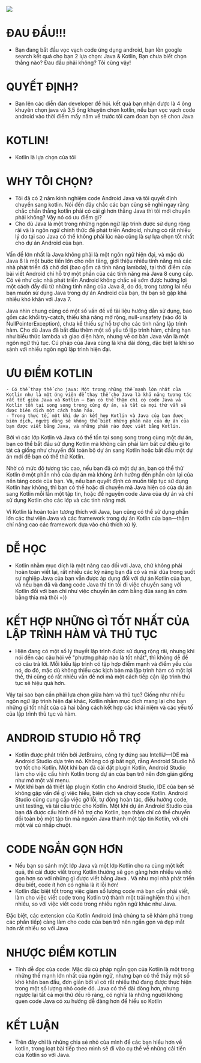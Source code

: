 ![](https://images.viblo.asia/10a647af-521f-4257-b9ad-3d0893fbc4a2.png)
#  ĐAU ĐẦU!!! 
- Bạn đang bắt đầu vọc vạch code ứng dụng android, bạn lên google search kết quả cho bạn 2 lựa chọn: Java & Kotlin, Bạn chưa biết chọn thằng nào? Đau đầu phải không? Tôi cũng vậy!

# QUYẾT ĐỊNH?
- Bạn lên các diễn đàn developer để hỏi. kết quả bạn nhận được là 4 ông khuyên chọn java và 3,5 ông khuyên chọn kotlin, nếu bạn vọc vạch code android vào thời điểm mấy năm về trước tôi cam đoan bạn sẽ chon Java

# KOTLIN!
- Kotlin là lựa chọn của tôi

# WHY TÔI CHỌN?
 - Tôi đã có 2 năm kinh nghiệm code Android Java và tôi quyết định chuyển sang kotlin. Nói đến đây chắc các bạn cũng sẽ nghĩ ngay rằng chắc chắn thằng kotlin phải có cái gì hơn thằng Java thì tôi mới chuyển phải không? Vậy nó có ưu điểm gì?
 -  Cho dù Java là một trong những ngôn ngữ lập trình được sử dụng rộng rãi và là ngôn ngữ chính thức để phát triển Android, nhưng có rất nhiều lý do tại sao Java có thể không phải lúc nào cũng là sự lựa chọn tốt nhất cho dự án Android của bạn.

Vấn đề lớn nhất là Java không phải là một ngôn ngữ hiện đại, và mặc dù Java 8 là một bước tiến lớn cho nền tảng, giới thiệu nhiều tính năng mà các nhà phát triển đã chờ đợi (bao gồm cả tính năng lambda), tại thời điểm của bài viết Android chỉ hỗ trợ một phần của các tính năng mà Java 8 cung cấp. Có vẻ như các nhà phát triển Android không chắc sẽ sớm được hưởng lợi một cách đầy đủ từ những tính năng của Java 8, do đó, trong tương lai nếu bạn muốn sử dụng Java trong dự án Android của bạn, thì bạn sẽ gặp khá nhiều khó khăn với Java 7.

Java nhìn chung cũng có một số vấn đề về tài liệu hướng dẫn sử dụng, bao gồm các khối try-catch, thiếu khả năng mở rộng, null-unsafety (vào đó là NullPointerException), chưa kể thiếu sự hỗ trợ cho các tính năng lập trình hàm. Cho dù Java đã bắt đầu thêm một số yếu tố lập trình hàm, chẳng hạn như biểu thức lambda và giao diện hàm, nhưng về cơ bản Java vẫn là một ngôn ngữ thủ tục. Cú pháp của Java cũng là khá dài dòng, đặc biệt là khi so sánh với nhiều ngôn ngữ lập trình hiện đại.

# ƯU ĐIỂM KOTLIN
    - Có thể thay thế cho java: Một trong những thế mạnh lớn nhất của Kotlin như là một ứng viên để thay thế cho Java là khả năng tương tác rất tốt giữa Java và Kotlin — Bạn có thể thậm chí có code Java và Kotlin tồn tại song song trong cùng dự án, và tất cả mọi thứ vẫn sẽ được biên dịch một cách hoàn hảo.
    - Trong thực tế, một khi dự án kết hợp Kotlin và Java của bạn được biên dịch, người dùng sẽ không thể biết những phần nào của dự án của bạn được viết bằng Java, và những phần nào được viết bằng Kotlin.
Bởi vì các lớp Kotlin và Java có thể tồn tại song song trong cùng một dự án, bạn có thể bắt đầu sử dụng Kotlin mà không cần phải làm bất cứ điều gì to tát cả giống như chuyển đổi toàn bộ dự án sang Kotlin hoặc bắt đầu một dự án mới để bạn có thể thử Kotlin. 

Nhờ có mức độ tương tác cao, nếu bạn đã có một dự án, bạn có thể thử Kotlin ở một phần nhỏ của dự án mà không ảnh hưởng đến phần còn lại của nền tảng code của bạn. Và, nếu bạn quyết định có muốn tiếp tục sử dụng Kotlin hay không, thì bạn có thể hoặc di chuyển mã Java hiện có của dự án sang Kotlin mỗi lần một tập tin, hoặc để nguyên code Java của dự án và chỉ sử dụng Kotlin cho các lớp và các tính năng mới.

Vì Kotlin là hoàn toàn tương thích với Java, bạn cũng có thể sử dụng phần lớn các thư viện Java và các framework trong dự án Kotlin của bạn—thậm chí nâng cao các framework dựa vào chú thích xử lý.

# DỄ HỌC
   - Kotlin nhằm mục đích là một nâng cao đối với Java, chứ không phải hoàn toàn viết lại, rất nhiều các kỹ năng bạn đã có và mài dũa trong suốt sự nghiệp Java của bạn vẫn được áp dụng đối với dự án Kotlin của bạn, và nếu bạn đã và đang code Java thì tin tôi đi việc chuyển sang với Kotlin đối với bạn chỉ như việc chuyển ăn cơm bằng đũa sang ăn cơm bằng thìa mà thôi =))

# KẾT HỢP NHỮNG GÌ TỐT NHẤT CỦA LẬP TRÌNH HÀM VÀ THỦ TỤC 
- Hiện đang có một số lý thuyết lập trình được sử dụng rộng rãi, nhưng khi nói đến các câu hỏi về "phương pháp nào là tốt nhất", thì không dễ để có câu trả lời. Mỗi kiểu lập trình có tập hợp điểm mạnh và điểm yếu của nó, do đó, mặc dù không thiếu các kịch bản mà lập trình hàm có một lợi thế, thì cũng có rất nhiều vấn đề nơi mà một cách tiếp cận lập trình thủ tục sẽ hiệu quả hơn.

Vậy tại sao bạn cần phải lựa chọn giữa hàm và thủ tục? Giống như nhiều ngôn ngữ lập trình hiện đại khác, Kotlin nhằm mục đích mang lại cho bạn những gì tốt nhất của cả hai bằng cách kết hợp các khái niệm và các yếu tố của lập trình thủ tục và hàm.

# ANDROID STUDIO HỖ TRỢ
- Kotlin được phát triển bởi JetBrains, công ty đứng sau IntelliJ—IDE mà Android Studio dựa trên nó. Không có gì bất ngờ, rằng Android Studio hỗ trợ tốt cho Kotlin. Một khi bạn đã cài đặt plugin Kotlin, Android Studio làm cho việc cấu hình Kotlin trong dự án của bạn trở nên đơn giản giống như mở một vài menu.
- Một khi bạn đã thiết lập plugin Kotlin cho Android Studio, IDE của bạn sẽ không gặp vấn đề gì việc hiểu, biên dịch và chạy code Kotlin. Android Studio cũng cung cấp việc gỡ lỗi, tự động hoàn tác, điều hướng code, unit testing, và tái cấu trúc cho Kotlin.
Một khi dự án Android Studio của bạn đã được cấu hình để hỗ trợ cho Kotlin, bạn thậm chí có thể chuyển đổi toàn bộ một tập tin mã nguồn Java thành một tập tin Kotlin, với chỉ một vài cú nhấp chuột.
# CODE NGẮN GỌN HƠN
- Nếu bạn so sánh một lớp Java và một lớp Kotlin cho ra cùng một kết quả, thì cái được viết trong Kotlin thường sẽ gọn gàng hơn nhiều và nhỏ gọn hơn so với những gì được viết bằng Java . Và như mọi nhà phát triển đều biết, code ít hơn có nghĩa là ít lỗi hơn! 
- Kotlin đặc biệt tốt trong việc giảm số lượng code mà bạn cần phải viết, làm cho việc viết code trong Kotlin trở thành một trải nghiệm thú vị hơn nhiều, so với việc viết code trong nhiều ngôn ngữ khác như Java.

Đặc biệt, các extension của Kotlin Android (mà chúng ta sẽ khám phá trong các phần tiếp) càng làm cho code của bạn trở nên ngắn gọn và đẹp mắt hơn rất nhiều so với Java

# NHƯỢC ĐIỂM KOTLIN
- Tính dễ đọc của code: Mặc dù cú pháp ngắn gọn của Kotlin là một trong những thế mạnh lớn nhất của ngôn ngữ, nhưng bạn có thể thấy một số khó khăn ban đầu, đơn giản bởi vì có rất nhiều thứ đang được thực hiện trong một số lượng nhỏ code đó. Java có thể dài dòng hơn, nhưng ngược lại tất cả mọi thứ đều rõ ràng, có nghĩa là những người không quen code Java có xu hướng dễ dàng hơn để hiểu so Kotlin
# KẾT LUẬN
- Trên đây chỉ là những chia sẻ nhỏ của mình để các bạn hiểu hơn về kotlin, trong loạt bài tiếp theo mình sẽ đi vào cụ thể về những cải tiến của Kotlin so với Java.